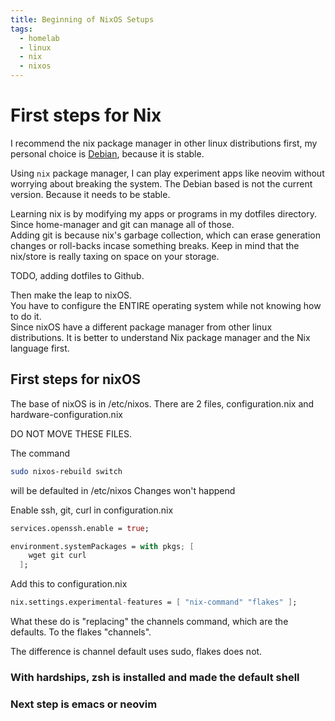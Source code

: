 ```yaml
---
title: Beginning of NixOS Setups
tags: 
  - homelab
  - linux
  - nix
  - nixos
---
```


# First steps for Nix

I recommend the nix package manager in other linux distributions first, my personal choice is [Debian](https://www.debian.org/), because it is stable.  

Using `nix` package manager, I can play experiment apps like neovim without worrying about breaking the system. The Debian based is not the current version. Because it needs to be stable.

Learning nix is by modifying my apps or programs in my dotfiles directory. Since home-manager and git can manage all of those.  
Adding git is because nix's garbage collection, which can erase generation changes or roll-backs incase something breaks. Keep in mind that the nix/store is really taxing on space on your storage.

TODO, adding dotfiles to Github.

Then make the leap to nixOS.  
You have to configure the ENTIRE operating system while not knowing how to do it.  
Since nixOS have a different package manager from other linux distributions. It is better to understand Nix package manager and the Nix language first.  

## First steps for nixOS

The base of nixOS is in /etc/nixos.
There are 2 files, configuration.nix and hardware-configuration.nix

DO NOT MOVE THESE FILES.  

The command

```bash
sudo nixos-rebuild switch
```

will be defaulted in /etc/nixos
Changes won't happend

Enable ssh, git, curl in configuration.nix

```nix
services.openssh.enable = true;

environment.systemPackages = with pkgs; [
    wget git curl
  ];
```

Add this to configuration.nix

```nix
nix.settings.experimental-features = [ "nix-command" "flakes" ];
```

What these do is "replacing" the channels command, which are the defaults.
To the flakes "channels".

The difference is channel default uses sudo, flakes does not.

### With hardships, zsh is installed and made the default shell

### Next step is emacs or neovim
